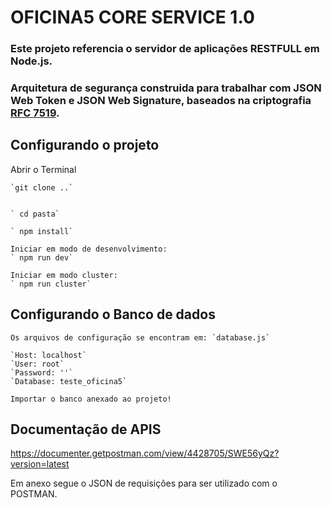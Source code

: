 # OFICINA5 CORE SERVICE 1.0

### Este projeto referencia o servidor de aplicações RESTFULL em Node.js. 
### Arquitetura de segurança construida para trabalhar com JSON Web Token e JSON Web Signature, baseados na criptografia [RFC 7519](https://tools.ietf.org/html/rfc7519).

## Configurando o projeto

Abrir o Terminal

	`git clone ..`

	
	` cd pasta`
	
	` npm install`

	Iniciar em modo de desenvolvimento:
	` npm run dev` 

	Iniciar em modo cluster:
	` npm run cluster` 

## Configurando o Banco de dados

	Os arquivos de configuração se encontram em: `database.js`

	`Host: localhost`
	`User: root`
	`Password: ''`
	`Database: teste_oficina5`

	Importar o banco anexado ao projeto!

## Documentação de APIS

https://documenter.getpostman.com/view/4428705/SWE56yQz?version=latest

Em anexo segue o JSON de requisições para ser utilizado com o POSTMAN.
